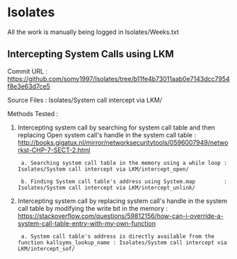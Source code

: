 # Isolates

All the work is manually being logged in Isolates/Weeks.txt

## Intercepting System Calls using LKM

Commit URL : https://github.com/somy1997/Isolates/tree/b11fe4b73011aab0e7143dcc7954f8e3e63d7ce5

Source Files : Isolates/System call intercept via LKM/

Methods Tested :

1. Intercepting system call by searching for system call table and then replacing Open system call's handle in the system call table : http://books.gigatux.nl/mirror/networksecuritytools/0596007949/networkst-CHP-7-SECT-2.html
    
        a. Searching system call table in the memory using a while loop : Isolates/System call intercept via LKM/intercept_open/
    
        b. Finding System call table's address using System.map         : Isolates/System call intercept via LKM/intercept_unlink/

2. Intercepting system call by replacing system call's handle in the system call table by modifying the write bit in the memory : https://stackoverflow.com/questions/59812156/how-can-i-override-a-system-call-table-entry-with-my-own-function
    
        a. System call table's address is directly available from the function kallsyms_lookup_name : Isolates/System call intercept via LKM/intercept_sof/